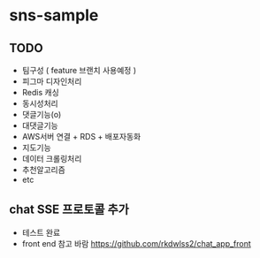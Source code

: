 # sns-sample

## TODO
- 팀구성 ( feature 브랜치 사용예정 ) 
- 피그마 디자인처리 
- Redis 캐싱 
- 동시성처리
- 댓글기능(o)
- 대댓글기능
- AWS서버 연결 + RDS + 배포자동화
- 지도기능
- 데이터 크롤링처리
- 추천알고리즘 
 - etc


## chat SSE 프로토콜 추가
- 테스트 완료
- front end 참고 바람 https://github.com/rkdwlss2/chat_app_front